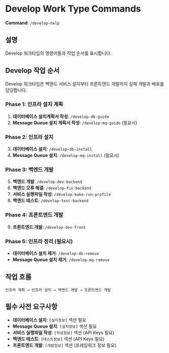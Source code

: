 # Develop Work Type Commands

**Command**: `/develop-help`

## 설명
Develop 워크타입의 명령어들과 작업 순서를 표시합니다.

## Develop 작업 순서

Develop 워크타입은 백엔드 서비스 설치부터 프론트엔드 개발까지 실제 개발과 배포를 담당합니다.

### Phase 1: 인프라 설치 계획
1. **데이터베이스 설치계획서 작성**: `/develop-db-guide`
2. **Message Queue 설치 계획서 작성**: `/develop-mq-guide` (필요시)

### Phase 2: 인프라 설치
3. **데이터베이스 설치**: `/develop-db-install`
4. **Message Queue 설치**: `/develop-mq-install` (필요시)

### Phase 3: 백엔드 개발
5. **백엔드 개발**: `/develop-dev-backend`
6. **백엔드 오류 해결**: `/develop-fix-backend`
7. **서비스 실행파일 작성**: `/develop-make-run-profile`
8. **백엔드 테스트**: `/develop-test-backend`

### Phase 4: 프론트엔드 개발
9. **프론트엔드 개발**: `/develop-dev-front`

### Phase 5: 인프라 정리 (필요시)
- **데이터베이스 설치 제거**: `/develop-db-remove`
- **Message Queue 설치 제거**: `/develop-mq-remove`

## 작업 흐름
```
인프라 계획 → 인프라 설치 → 백엔드 개발 → 프론트엔드 개발
```

## 필수 사전 요구사항
- **데이터베이스 설치**: `[설치정보]` 섹션 필요
- **Message Queue 설치**: `[설치정보]` 섹션 필요
- **서비스 실행파일 작성**: `[작성정보]` 섹션 (API Keys 필요)
- **백엔드 테스트**: `[테스트정보]` 섹션 (API Keys 필요)
- **프론트엔드 개발**: `[개발정보]` 섹션 (프레임워크 정보 필요)